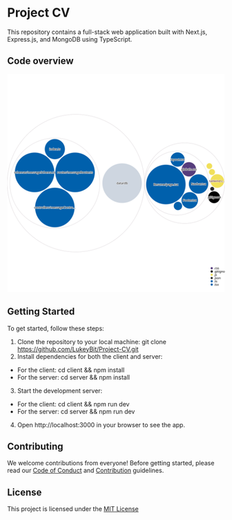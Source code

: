 # Project CV

This repository contains a full-stack web application built with Next.js, Express.js, and MongoDB using TypeScript.

## Code overview

![Visualization of this repo](./.github/images/diagram.svg)

## Getting Started

To get started, follow these steps:

1. Clone the repository to your local machine: git clone https://github.com/LukeyBit/Project-CV.git
2. Install dependencies for both the client and server:
  * For the client: cd client && npm install
  * For the server: cd server && npm install
3. Start the development server:
  * For the client: cd client && npm run dev
  * For the server: cd server && npm run dev
4. Open http://localhost:3000 in your browser to see the app.

## Contributing

We welcome contributions from everyone! Before getting started, please read our [Code of Conduct](./CODE_OF_CONDUCT.md) and [Contribution](.github/CONTRIBUTING.md) guidelines.

## License
This project is licensed under the [MIT License](./LICENSE)

